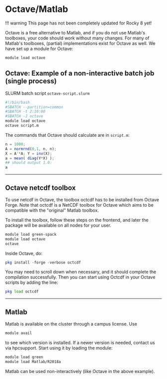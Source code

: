 # Octave/Matlab

!!! warning
    This page has not been completely updated for Rocky 8 yet!

Octave is a free alternative to Matlab, and if you do not use Matlab's toolboxes, your code should work without many changes. For many of Matlab's toolboxes, (partial) implementations exist for Octave as well. We have set up a module for Octave:

```bash
module load octave
```

## Octave: Example of a non-interactive batch job (single process)

SLURM batch script `octave-script.slurm`

```bash
#!/bin/bash
#SBATCH --partition=common
#SBATCH -t 2:10:00
#SBATCH -J octave
module load octave
octave script.m
```

The commands that Octave should calculate are in `script.m`:

```octave
n = 1000; 
A = normrnd(0,1, n, n); 
X = A'*A; Y = inv(X); 
a = mean( diag(Y*X) ); 
## should output 1.0: 
a
```

---

## Octave netcdf toolbox

To use netcdf in Octave, the toolbox octcdf has to be installed from Octave Forge. Note that octcdf is a NetCDF toolbox for Octave which aims to be compatible with the "original" Matlab toolbox.

To install the toolbox, follow these steps on the frontend, and later the package will be available on all nodes for your user.

```bash
module load green-spack
module load octave
octave
```

Inside Octave, do:

```octave
pkg install -forge -verbose octcdf
```

You may need to scroll down when necessary, and it should complete the compilation successfully. Then you can start using Octcdf in your Octave scripts by adding the line:

```octave
pkg load octcdf
```

---

## Matlab

Matlab is available on the cluster through a campus license. Use

```bash
module avail
```

to see which version is installed. If a newer version is needed, contact us via hpcsupport. Start using it by loading the module:

```bash
module load green
module load Matlab/R2018a
```

Matlab can be used non-interactively (like Octave in the above example).
